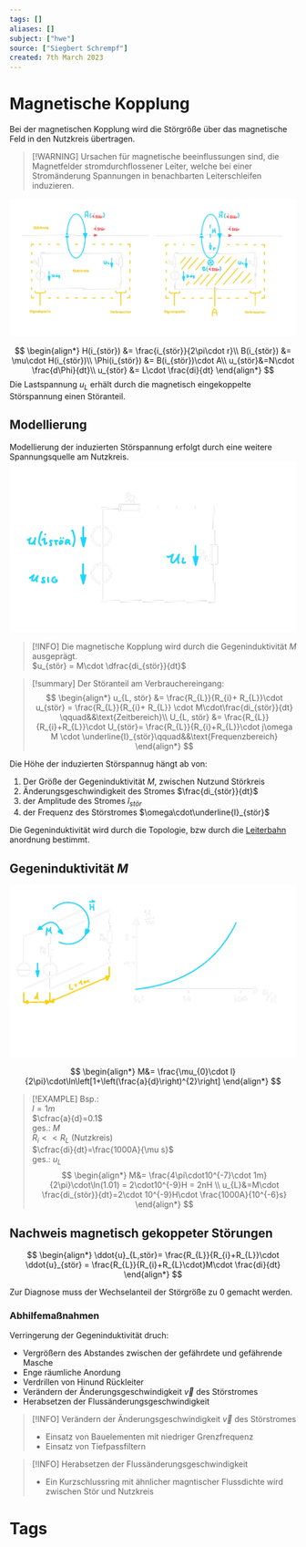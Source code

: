 ```yaml
---
tags: []
aliases: []
subject: ["hwe"]
source: ["Siegbert Schrempf"]
created: 7th March 2023
---
```


# Magnetische Kopplung

Bei der magnetischen Kopplung wird die Störgröße über das magnetische Feld in den Nutzkreis übertragen.

> [!WARNING] Ursachen für magnetische beeinflussungen sind, die Magnetfelder stromdurchflossener Leiter, welche bei einer Stromänderung Spannungen in benachbarten Leiterschleifen induzieren.

![1175](assets/magn_kopplung.png)

$$
\begin{align*}
H(i_{stör}) &= \frac{i_{stör}}{2\pi\cdot r}\\
B(i_{stör}) &= \mu\cdot H(i_{stör})\\
\Phi(i_{stör}) &= B(i_{stör})\cdot A\\
u_{stör}&=N\cdot \frac{d\Phi}{dt}\\
u_{stör} &= L\cdot \frac{di}{dt}
\end{align*}
$$
Die Lastspannung $u_{L}$ erhält durch die magnetisch eingekoppelte Störspannung einen Störanteil.

## Modellierung 

Modellierung der induzierten Störspannung erfolgt durch eine weitere Spannungsquelle am Nutzkreis.  
![700](assets/magn_koppl_modell.png)

> [!INFO] Die magnetische Kopplung wird durch die Gegeninduktivität $M$ ausgeprägt.  
> $u_{stör} = M\cdot \dfrac{di_{stör}}{dt}$

> [!summary] Der Störanteil am Verbrauchereingang: 
> $$
> \begin{align*}
> u_{L, stör} &= \frac{R_{L}}{R_{i}+ R_{L}}\cdot u_{stör} = \frac{R_{L}}{R_{i}+ R_{L}} \cdot M\cdot\frac{di_{stör}}{dt} \qquad&&\text{Zeitbereich}\\
> U_{L, stör} &= \frac{R_{L}}{R_{i}+R_{L}}\cdot U_{stör}= \frac{R_{L}}{R_{i}+R_{L}}\cdot j\omega M \cdot \underline{I}_{stör}\qquad&&\text{Frequenzbereich}
> \end{align*}
> $$

Die Höhe der induzierten Störspannug hängt ab von:
1. Der Größe der Gegeninduktivität $M$, zwischen Nutzund Störkreis
2. Änderungsgeschwindigkeit des Stromes $\frac{di_{stör}}{dt}$
3. der Amplitude des Stromes $\hat{i}_{stör}$
4. der Frequenz des Störstromes $\omega\cdot\underline{I}_{stör}$

Die Gegeninduktivität wird durch die Topologie, bzw durch die [Leiterbahn](../HF-Technik/Leitungstheorie.md) anordnung bestimmt.

## Gegeninduktivität $M$

![800](assets/gegenindu.png)

$$
\begin{align*}
M&= \frac{\mu_{0}\cdot l}{2\pi}\cdot\ln\left[1+\left(\frac{a}{d}\right)^{2}\right]
\end{align*}
$$

>[!EXAMPLE] Bsp.:  
>$l=1m$  
>$\cfrac{a}{d}=0.1$  
> ges.: $M$  
> $R_{i}<<R_{L}$ (Nutzkreis)  
> $\cfrac{di}{dt}=\frac{1000A}{\mu s}$  
> ges.: $u_{L}$
> $$
> \begin{align*}
> M&= \frac{4\pi\cdot10^{-7}\cdot 1m}{2\pi}\cdot\ln(1.01) = 2\cdot10^{-9}H = 2nH \\
> u_{L}&=M\cdot \frac{di_{stör}}{dt}=2\cdot 10^{-9}H\cdot \frac{1000A}{10^{-6}s}
> \end{align*}
> $$

## Nachweis magnetisch gekoppeter Störungen

$$
\begin{align*}
\ddot{u}_{L,stör}= \frac{R_{L}}{R_{i}+R_{L}}\cdot \ddot{u}_{stör} = \frac{R_{L}}{R_{i}+R_{L}\cdot}M\cdot \frac{di}{dt}
\end{align*}
$$

Zur Diagnose muss der Wechselanteil der Störgröße zu $0$ gemacht werden.

### Abhilfemaßnahmen

Verringerung der Gegeninduktivität druch:
- Vergrößern des Abstandes zwischen der gefährdete und gefährende Masche
- Enge räumliche Anordung 
- Verdrillen von Hinund Rückleiter
- Verändern der Änderungsgeschwindigkeit $\vec{v}$ des Störstromes
- Herabsetzen der Flussänderungsgeschwindigkeit 

> [!INFO] Verändern der Änderungsgeschwindigkeit $\vec{v}$ des Störstromes
> - Einsatz von Bauelementen mit niedriger Grenzfrequenz
> - Einsatz von Tiefpassfiltern

> [!INFO] Herabsetzen der Flussänderungsgeschwindigkeit 
> - Ein Kurzschlussring mit ähnlicher magntischer Flussdichte wird zwischen Stör und Nutzkreis 

# Tags

[](Magnetisches%20Feld.md#Magnetische%20Grundgrößen)
